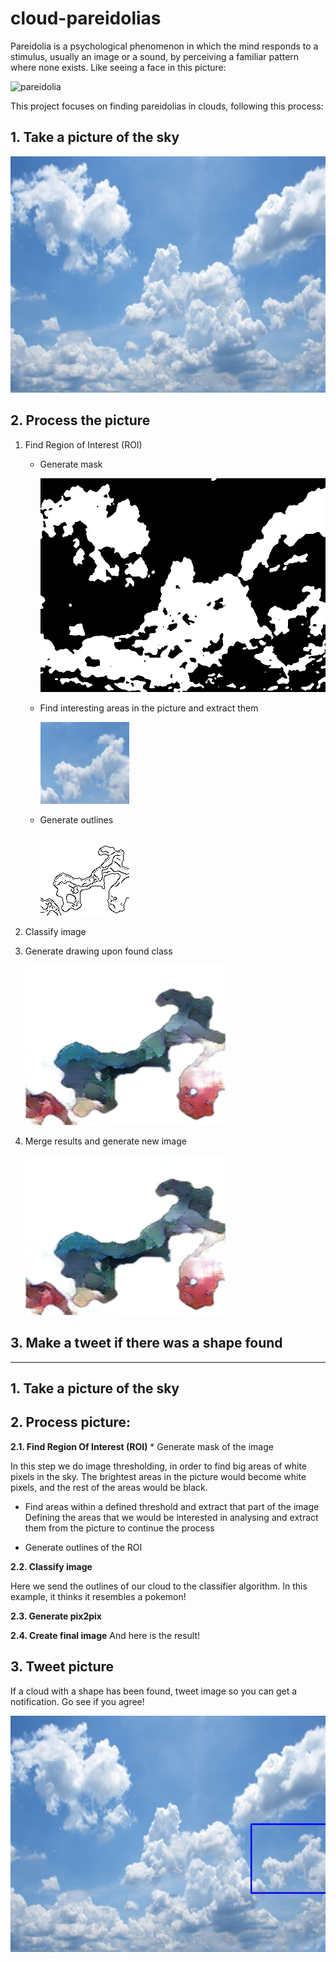 # cloud-pareidolias

Pareidolia is a psychological phenomenon in which the mind responds to a stimulus, usually an image or a sound, by perceiving a familiar pattern where none exists. Like seeing a face in this picture:

![pareidolia](https://www.artnews.com/wp-content/uploads/2017/08/4689253598_ccaa7fe938_b.jpg)

This project focuses on finding pareidolias in clouds, following this process:
## 1. Take a picture of the sky

   ![mask img](https://raw.githubusercontent.com/msotomorras/cloud-pareidolias/master/05-Debug/img_0.jpg)
       
## 2. Process the picture

1. Find Region of Interest (ROI)

   * Generate mask
   
      ![mask img](https://raw.githubusercontent.com/msotomorras/cloud-pareidolias/master/05-Debug/img_0_mask.jpg)
   
   * Find interesting areas in the picture and extract them
   
      ![bounding box](https://raw.githubusercontent.com/msotomorras/cloud-pareidolias/master/02-Classify/img_0.jpg)
   
   * Generate outlines
    
      ![outlines](https://raw.githubusercontent.com/msotomorras/cloud-pareidolias/master/02-Classify/outlines/img_0.jpg)
   
2. Classify image

3. Generate drawing upon found class

   ![pix2pix](https://raw.githubusercontent.com/msotomorras/cloud-pareidolias/master/04-Results/images/img_0.png)
   
4. Merge results and generate new image
   
   ![pix2pix](https://raw.githubusercontent.com/msotomorras/cloud-pareidolias/master/04-Results/images/img_0.png)


## 3. Make a tweet if there was a shape found

-----
## 1. Take a picture of the sky

## 2. Process picture:
**2.1. Find Region Of Interest (ROI)**
    * Generate mask of the image

   In this step we do image thresholding, in order to find big areas of white pixels in the sky. The brightest areas in the picture would become white pixels, and the rest of the areas would be black. 
    

   * Find areas within a defined threshold and extract that part of the image<br/>
    Defining the areas that we would be interested in analysing and extract them from the picture to continue the process<br/>
    

   * Generate outlines of the ROI <br/>


   

**2.2. Classify image**

   Here we send the outlines of our cloud to the classifier algorithm. In this example, it thinks it resembles a pokemon!

**2.3. Generate pix2pix<br/>**

   

**2.4. Create final image**
    And here is the result!<br/>
    


## 3. Tweet picture

If a cloud with a shape has been found, tweet image so you can get a notification. Go see if you agree!
    

   ![bounding box](https://raw.githubusercontent.com/msotomorras/cloud-pareidolias/master/04-Results/results/img_0.jpg)
